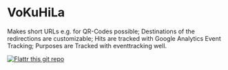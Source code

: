 VoKuHiLa
========

Makes short URLs e.g. for QR-Codes possible; Destinations of the redirections are customizable; Hits are tracked with Google Analytics Event Tracking; Purposes are Tracked with eventtracking well.

 [![Flattr this git repo](http://api.flattr.com/button/flattr-badge-large.png)](https://flattr.com/submit/auto?user_id=_wolf_&url=https://github.com/re4jh/VoKuHiLa&title=re4jh/VoKuHiLa&language=&tags=github&category=software)
